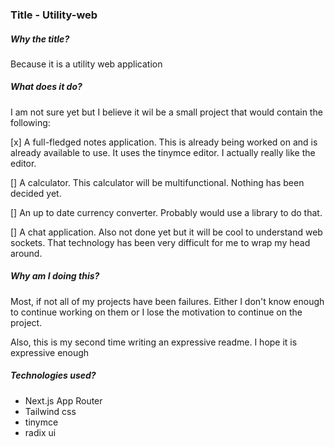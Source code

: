 ### Title - Utility-web

##### Why the title?

Because it is a utility web application

##### What does it do?

I am not sure yet but I believe it wil be a small project that would contain the following:

[x] A full-fledged notes application. This is already being worked on and is already available to use. It uses the tinymce editor. I actually really like the editor.

[] A calculator. This calculator will be multifunctional. Nothing has been decided yet.

[] An up to date currency converter. Probably would use a library to do that. 

[] A chat application. Also not done yet but it will be cool to understand web sockets. That technology has been very difficult for me to wrap my head around.


##### Why am I doing this?

Most, if not all of my projects have been failures. Either I don't know enough to continue working on them or I lose the motivation to continue on the project. 

Also, this is my second time writing an expressive readme. I hope it is expressive enough

##### Technologies used?

* Next.js App Router 
* Tailwind css
* tinymce
* radix ui





